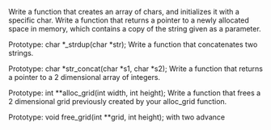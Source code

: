 Write a function that creates an array of chars, and initializes it with a specific char.
Write a function that returns a pointer to a newly allocated space in memory, which contains a copy of the string given as a parameter.

Prototype: char *_strdup(char *str);
Write a function that concatenates two strings.

Prototype: char *str_concat(char *s1, char *s2);
Write a function that returns a pointer to a 2 dimensional array of integers.

Prototype: int **alloc_grid(int width, int height);
Write a function that frees a 2 dimensional grid previously created by your alloc_grid function.

Prototype: void free_grid(int **grid, int height);
with two advance
